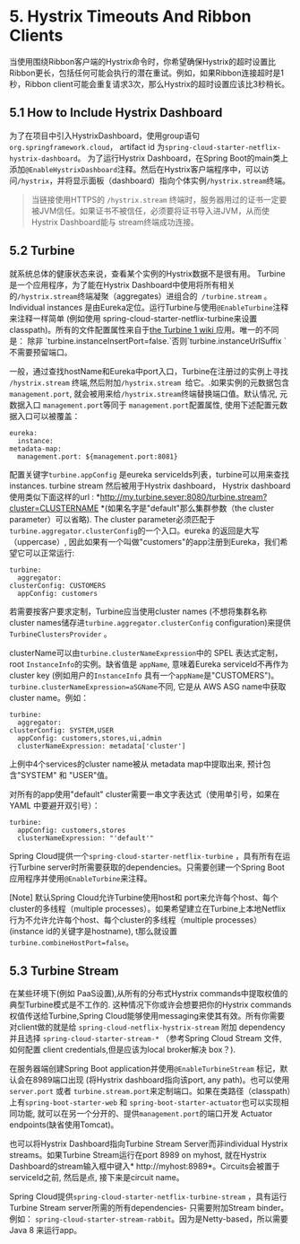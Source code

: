 # 5. Hystrix Timeouts And Ribbon Clients #

当使用围绕Ribbon客户端的Hystrix命令时，你希望确保Hystrix的超时设置比Ribbon更长，包括任何可能会执行的潜在重试。例如，如果Ribbon连接超时是1秒，Ribbon client可能会重复请求3次，那么Hystrix的超时设置应该比3秒稍长。

## 5.1 How to Include Hystrix Dashboard #

为了在项目中引入HystrixDashboard，使用group语句`org.springframework.cloud`， artifact id 为`spring-cloud-starter-netflix-hystrix-dashboard`。
为了运行Hystrix Dashboard，在Spring Boot的main类上添加`@EnableHystrixDashboard`注释。然后在Hystrix客户端程序中，可以访问`/hystrix`，并将显示面板（dashboard）指向个体实例`/hystrix.stream`终端。

> 当链接使用HTTPS的 `/hystrix.stream` 终端时，服务器用过的证书一定要被JVM信任。如果证书不被信任，必须要将证书导入进JVM，从而使 Hystrix Dashboard能与 stream终端成功连接。

## 5.2 Turbine ##

就系统总体的健康状态来说，查看某个实例的Hystrix数据不是很有用。 Turbine是一个应用程序，为了能在Hystrix Dashboard中使用将所有相关的`/hystrix.stream`终端凝聚（aggregates）进组合的` /turbine.stream` 。Individual instances 是由Eureka定位。运行Turbine与使用` @EnableTurbine `注释来注释一样简单 (例如使用 spring-cloud-starter-netflix-turbine来设置 classpath)。所有的文件配置属性来自于[the Turbine 1 wiki ](https://github.com/Netflix/Turbine/wiki/Configuration-(1.x))应用。唯一的不同是： 除非 `turbine.instanceInsertPort=false.`否则`turbine.instanceUrlSuffix `不需要预留端口。


一般，通过查找hostName和Eureka中port入口，Turbine在注册过的实例上寻找 `/hystrix.stream` 终端,然后附加`/hystrix.stream `给它。.如果实例的元数据包含`management.port`, 就会被用来给` /hystrix.stream `终端替换端口值。默认情况, 元数据入口 `management.port`等同于 `management.port`配置属性, 使用下述配置元数据入口可以被覆盖：

    eureka:
      instance:
    metadata-map:
      management.port: ${management.port:8081}

配置关键字`turbine.appConfig` 是eureka serviceIds列表，turbine可以用来查找instances. turbine stream 然后被用于Hystrix dashboard， Hystrix dashboard使用类似下面这样的url : *http://my.turbine.sever:8080/turbine.stream?cluster=CLUSTERNAME *(如果名字是"default"那么集群参数（the cluster parameter）可以省略). The cluster parameter必须匹配于  `turbine.aggregator.clusterConfig`的一个入口。eureka 的返回是大写（uppercase）, 因此如果有一个叫做"customers"的app注册到Eureka，我们希望它可以正常运行:
    
    turbine:
      aggregator:
    clusterConfig: CUSTOMERS
      appConfig: customers

若需要按客户要求定制，Turbine应当使用cluster names (不想将集群名称cluster names储存进`turbine.aggregator.clusterConfig` configuration)来提供`TurbineClustersProvider` 。

clusterName可以由`turbine.clusterNameExpression`中的 SPEL 表达式定制， root `InstanceInfo`的实例。缺省值是 `appName`, 意味着Eureka serviceId不再作为 cluster key (例如用户的`InstanceInfo` 具有一个`appName`是"CUSTOMERS")。 ` turbine.clusterNameExpression=aSGName`不同, 它是从 AWS ASG name中获取cluster name。例如：
    
    turbine:
      aggregator:
    clusterConfig: SYSTEM,USER
      appConfig: customers,stores,ui,admin
      clusterNameExpression: metadata['cluster']

上例中4个services的cluster name被从 metadata map中提取出来, 预计包含"SYSTEM" 和 "USER"值。

对所有的app使用"default" cluster需要一串文字表达式（使用单引号，如果在YAML 中要避开双引号）：
    
    turbine:
      appConfig: customers,stores
      clusterNameExpression: "'default'"

Spring Cloud提供一个`spring-cloud-starter-netflix-turbine` ，具有所有在运行Turbine server时所需要获取的dependencies。只需要创建一个Spring Boot应用程序并使用`@EnableTurbine`来注释。

[Note]
默认Spring Cloud允许Turbine使用host和 port来允许每个host、每个cluster的多线程（multiple processes）。如果希望建立在Turbine上本地Netflix 行为不允许允许每个host、每个cluster的多线程（multiple processes） (instance id的关键字是hostname), t那么就设置`turbine.combineHostPort=false`。

## 5.3 Turbine Stream ##

在某些环境下(例如 PaaS设置),从所有的分布式Hystrix commands中提取权值的典型Turbine模式是不工作的. 这种情况下你或许会想要把你的Hystrix commands权值传送给Turbine,Spring Cloud能够使用messaging来使其有效。所有你需要对client做的就是给 `spring-cloud-netflix-hystrix-stream` 附加 dependency 并且选择 `spring-cloud-starter-stream-*` （参考Spring Cloud Stream 文件, 如何配置 client credentials,但是应该为local broker解决  box？).

在服务器端创建Spring Boot application并使用`@EnableTurbineStream` 标记，默认会在8989端口出现 (将Hystrix dashboard指向该port, any path)。也可以使用`server.port` 或者 `turbine.stream.port`来定制端口。如果在类路径（classpath）上有`spring-boot-starter-web` 和 `spring-boot-starter-actuator`也可以实现相同功能, 就可以在另一个分开的、提供`management.port`的端口开发 Actuator endpoints(缺省使用Tomcat)。

也可以将Hystrix Dashboard指向Turbine Stream Server而非individual Hystrix streams。如果Turbine Stream运行在port 8989 on myhost, 就在Hystrix Dashboard的stream输入框中键入* http://myhost:8989*。Circuits会被置于serviceId之前, 然后是点, 接下来是circuit name。

Spring Cloud提供`spring-cloud-starter-netflix-turbine-stream` ，具有运行Turbine Stream server所需的所有dependencies- 只需要附加Stream binder。例如： `spring-cloud-starter-stream-rabbit`。因为是Netty-based，所以需要Java 8 来运行app。
